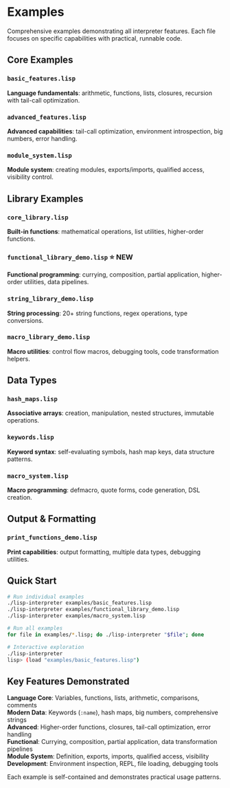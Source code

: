 # Examples

Comprehensive examples demonstrating all interpreter features. Each file focuses on specific capabilities with practical, runnable code.

## Core Examples

### `basic_features.lisp`
**Language fundamentals**: arithmetic, functions, lists, closures, recursion with tail-call optimization.

### `advanced_features.lisp` 
**Advanced capabilities**: tail-call optimization, environment introspection, big numbers, error handling.

### `module_system.lisp`
**Module system**: creating modules, exports/imports, qualified access, visibility control.

## Library Examples

### `core_library.lisp`
**Built-in functions**: mathematical operations, list utilities, higher-order functions.

### `functional_library_demo.lisp` ⭐ NEW
**Functional programming**: currying, composition, partial application, higher-order utilities, data pipelines.

### `string_library_demo.lisp`
**String processing**: 20+ string functions, regex operations, type conversions.

### `macro_library_demo.lisp`
**Macro utilities**: control flow macros, debugging tools, code transformation helpers.

## Data Types

### `hash_maps.lisp`
**Associative arrays**: creation, manipulation, nested structures, immutable operations.

### `keywords.lisp`
**Keyword syntax**: self-evaluating symbols, hash map keys, data structure patterns.

### `macro_system.lisp`
**Macro programming**: defmacro, quote forms, code generation, DSL creation.

## Output & Formatting

### `print_functions_demo.lisp`
**Print capabilities**: output formatting, multiple data types, debugging utilities.

## Quick Start

```bash
# Run individual examples
./lisp-interpreter examples/basic_features.lisp
./lisp-interpreter examples/functional_library_demo.lisp
./lisp-interpreter examples/macro_system.lisp

# Run all examples
for file in examples/*.lisp; do ./lisp-interpreter "$file"; done

# Interactive exploration
./lisp-interpreter
lisp> (load "examples/basic_features.lisp")
```

## Key Features Demonstrated

**Language Core**: Variables, functions, lists, arithmetic, comparisons, comments  
**Modern Data**: Keywords (`:name`), hash maps, big numbers, comprehensive strings  
**Advanced**: Higher-order functions, closures, tail-call optimization, error handling  
**Functional**: Currying, composition, partial application, data transformation pipelines  
**Module System**: Definition, exports, imports, qualified access, visibility  
**Development**: Environment inspection, REPL, file loading, debugging tools

Each example is self-contained and demonstrates practical usage patterns.

